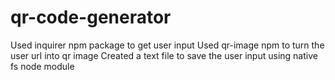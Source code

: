 # qr-code-generator
Used inquirer npm package to get user input 
Used qr-image npm to turn the user url into qr image 
Created a text file to save the user input using native fs node module
